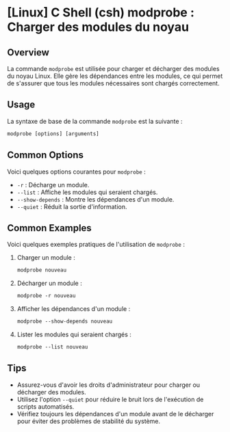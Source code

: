 # [Linux] C Shell (csh) modprobe : Charger des modules du noyau

## Overview
La commande `modprobe` est utilisée pour charger et décharger des modules du noyau Linux. Elle gère les dépendances entre les modules, ce qui permet de s'assurer que tous les modules nécessaires sont chargés correctement.

## Usage
La syntaxe de base de la commande `modprobe` est la suivante :

```csh
modprobe [options] [arguments]
```

## Common Options
Voici quelques options courantes pour `modprobe` :

- `-r` : Décharge un module.
- `--list` : Affiche les modules qui seraient chargés.
- `--show-depends` : Montre les dépendances d'un module.
- `--quiet` : Réduit la sortie d'information.

## Common Examples
Voici quelques exemples pratiques de l'utilisation de `modprobe` :

1. Charger un module :
   ```csh
   modprobe nouveau
   ```

2. Décharger un module :
   ```csh
   modprobe -r nouveau
   ```

3. Afficher les dépendances d'un module :
   ```csh
   modprobe --show-depends nouveau
   ```

4. Lister les modules qui seraient chargés :
   ```csh
   modprobe --list nouveau
   ```

## Tips
- Assurez-vous d'avoir les droits d'administrateur pour charger ou décharger des modules.
- Utilisez l'option `--quiet` pour réduire le bruit lors de l'exécution de scripts automatisés.
- Vérifiez toujours les dépendances d'un module avant de le décharger pour éviter des problèmes de stabilité du système.